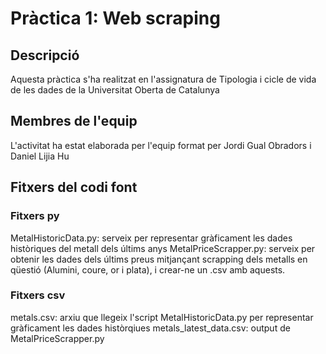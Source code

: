 # Pràctica 1: Web scraping

## Descripció
Aquesta pràctica s'ha realitzat en l'assignatura de Tipologia i cicle de vida de les dades de la Universitat Oberta de Catalunya

## Membres de l'equip
L'activitat ha estat elaborada per l'equip format per Jordi Gual Obradors i Daniel Lijia Hu

## Fitxers del codi font

### Fitxers py
MetalHistoricData.py: serveix per representar gràficament les dades històriques del metall dels últims anys
MetalPriceScrapper.py: serveix per obtenir les dades dels últims preus mitjançant scrapping dels metalls en qüestió (Alumini, coure, or i plata), i crear-ne un .csv amb aquests.

### Fitxers csv
metals.csv: arxiu que llegeix l'script MetalHistoricData.py per representar gràficament les dades històrqiues
metals_latest_data.csv: output de MetalPriceScrapper.py
